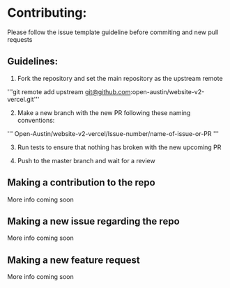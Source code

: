 # Contributing:

Please follow the issue template guideline before commiting and new pull requests

## Guidelines:

1. Fork the repository and set the main repository as the upstream remote

'''git remote add upstream git@github.com:open-austin/website-v2-vercel.git'''

2. Make a new branch with the new PR following these naming conventions:

'''
Open-Austin/website-v2-vercel/Issue-number/name-of-issue-or-PR
'''

3. Run tests to ensure that nothing has broken with the new upcoming PR

4. Push to the master branch and wait for a review


## Making a contribution to the repo

More info coming soon

## Making a new issue regarding the repo

More info coming soon


## Making a new feature request

More info coming soon
